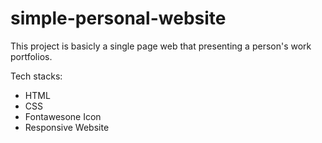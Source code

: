 # simple-personal-website

This project is basicly a single page web that presenting a person's work portfolios.

Tech stacks:

- HTML
- CSS
- Fontawesone Icon
- Responsive Website
